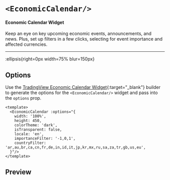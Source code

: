 # `<EconomicCalendar/>`

#### Economic Calendar Widget

Keep an eye on key upcoming economic events, announcements, and news. Plus, set up filters in a few clicks, selecting for event importance and affected currencies.

---

:ellipsis{right=0px width=75% blur=150px}

## Options

Use the [TradingView Economic Calendar Widget](https://www.tradingview.com/widget-docs/widgets/calendars/economic-calendar/){:target="_blank"} builder to generate the options for the `<EconomicCalendar/>` widget and pass into the `options` prop.

```vue{}[example]
<template>
  <EconomicCalendar :options="{
    width: '100%',
    height: 450,
    colorTheme: 'dark',
    isTransparent: false,
    locale: 'en',
    importanceFilter: '-1,0,1',
    countryFilter: 'ar,au,br,ca,cn,fr,de,in,id,it,jp,kr,mx,ru,sa,za,tr,gb,us,eu',
  }"/>
</template>
```

## Preview
<EconomicCalendar/>
